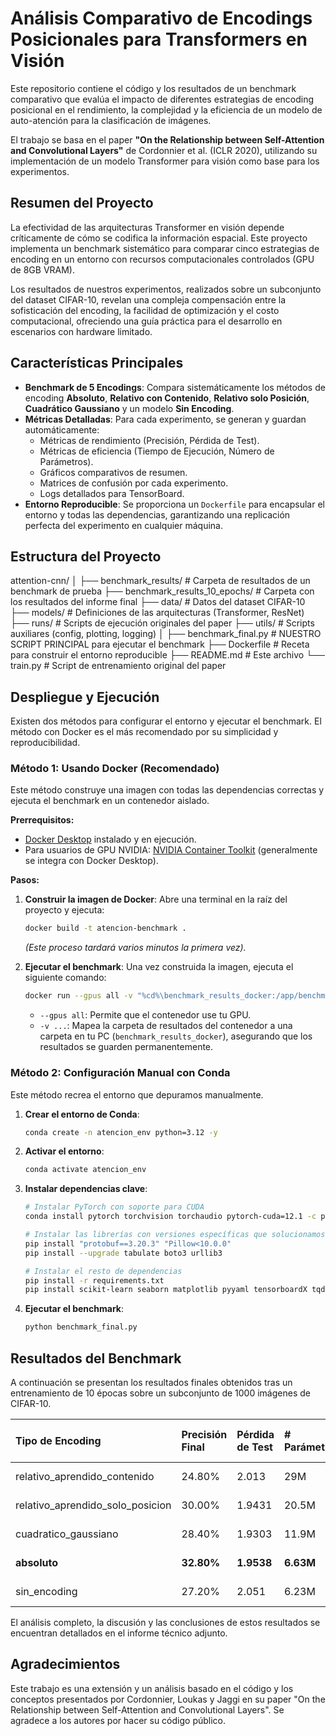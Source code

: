 # Análisis Comparativo de Encodings Posicionales para Transformers en Visión

Este repositorio contiene el código y los resultados de un benchmark comparativo que evalúa el impacto de diferentes estrategias de encoding posicional en el rendimiento, la complejidad y la eficiencia de un modelo de auto-atención para la clasificación de imágenes.

El trabajo se basa en el paper **"On the Relationship between Self-Attention and Convolutional Layers"** de Cordonnier et al. (ICLR 2020), utilizando su implementación de un modelo Transformer para visión como base para los experimentos.

## Resumen del Proyecto

La efectividad de las arquitecturas Transformer en visión depende críticamente de cómo se codifica la información espacial. Este proyecto implementa un benchmark sistemático para comparar cinco estrategias de encoding en un entorno con recursos computacionales controlados (GPU de 8GB VRAM).

Los resultados de nuestros experimentos, realizados sobre un subconjunto del dataset CIFAR-10, revelan una compleja compensación entre la sofisticación del encoding, la facilidad de optimización y el costo computacional, ofreciendo una guía práctica para el desarrollo en escenarios con hardware limitado.

## Características Principales

- **Benchmark de 5 Encodings**: Compara sistemáticamente los métodos de encoding **Absoluto**, **Relativo con Contenido**, **Relativo solo Posición**, **Cuadrático Gaussiano** y un modelo **Sin Encoding**.
- **Métricas Detalladas**: Para cada experimento, se generan y guardan automáticamente:
    - Métricas de rendimiento (Precisión, Pérdida de Test).
    - Métricas de eficiencia (Tiempo de Ejecución, Número de Parámetros).
    - Gráficos comparativos de resumen.
    - Matrices de confusión por cada experimento.
    - Logs detallados para TensorBoard.
- **Entorno Reproducible**: Se proporciona un `Dockerfile` para encapsular el entorno y todas las dependencias, garantizando una replicación perfecta del experimento en cualquier máquina.

## Estructura del Proyecto

attention-cnn/
│
├── benchmark_results/              # Carpeta de resultados de un benchmark de prueba
├── benchmark_results_10_epochs/    # Carpeta con los resultados del informe final
├── data/                           # Datos del dataset CIFAR-10
├── models/                         # Definiciones de las arquitecturas (Transformer, ResNet)
├── runs/                           # Scripts de ejecución originales del paper
├── utils/                          # Scripts auxiliares (config, plotting, logging)
│
├── benchmark_final.py              # NUESTRO SCRIPT PRINCIPAL para ejecutar el benchmark
├── Dockerfile                      # Receta para construir el entorno reproducible
├── README.md                       # Este archivo
└── train.py                        # Script de entrenamiento original del paper


## Despliegue y Ejecución

Existen dos métodos para configurar el entorno y ejecutar el benchmark. El método con Docker es el más recomendado por su simplicidad y reproducibilidad.

### Método 1: Usando Docker (Recomendado)

Este método construye una imagen con todas las dependencias correctas y ejecuta el benchmark en un contenedor aislado.

**Prerrequisitos:**
- [Docker Desktop](https://www.docker.com/products/docker-desktop/) instalado y en ejecución.
- Para usuarios de GPU NVIDIA: [NVIDIA Container Toolkit](https://docs.nvidia.com/datacenter/cloud-native/container-toolkit/latest/install-guide.html) (generalmente se integra con Docker Desktop).

**Pasos:**

1.  **Construir la imagen de Docker**:
    Abre una terminal en la raíz del proyecto y ejecuta:
    ```bash
    docker build -t atencion-benchmark .
    ```
    *(Este proceso tardará varios minutos la primera vez).*

2.  **Ejecutar el benchmark**:
    Una vez construida la imagen, ejecuta el siguiente comando:
    ```bash
    docker run --gpus all -v "%cd%\benchmark_results_docker:/app/benchmark_results_10_epochs" atencion-benchmark
    ```
    - `--gpus all`: Permite que el contenedor use tu GPU.
    - `-v ...`: Mapea la carpeta de resultados del contenedor a una carpeta en tu PC (`benchmark_results_docker`), asegurando que los resultados se guarden permanentemente.

### Método 2: Configuración Manual con Conda

Este método recrea el entorno que depuramos manualmente.

1.  **Crear el entorno de Conda**:
    ```bash
    conda create -n atencion_env python=3.12 -y
    ```

2.  **Activar el entorno**:
    ```bash
    conda activate atencion_env
    ```

3.  **Instalar dependencias clave**:
    ```bash
    # Instalar PyTorch con soporte para CUDA
    conda install pytorch torchvision torchaudio pytorch-cuda=12.1 -c pytorch -c nvidia -y
    
    # Instalar las librerías con versiones específicas que solucionamos
    pip install "protobuf==3.20.3" "Pillow<10.0.0"
    pip install --upgrade tabulate boto3 urllib3
    
    # Instalar el resto de dependencias
    pip install -r requirements.txt
    pip install scikit-learn seaborn matplotlib pyyaml tensorboardX tqdm
    ```

4.  **Ejecutar el benchmark**:
    ```bash
    python benchmark_final.py
    ```

## Resultados del Benchmark

A continuación se presentan los resultados finales obtenidos tras un entrenamiento de 10 épocas sobre un subconjunto de 1000 imágenes de CIFAR-10.

| Tipo de Encoding | Precisión Final | Pérdida de Test | # Parámetros | Tiempo de Ejecución |
| :--- | :--- | :--- | :--- | :--- |
| relativo_aprendido_contenido | 24.80% | 2.013 | 29M | 16351.29 s |
| relativo_aprendido_solo_posicion | 30.00% | 1.9431 | 20.5M | 8644.62 s |
| cuadratico_gaussiano | 28.40% | 1.9303 | 11.9M | 6198.98 s |
| **absoluto** | **32.80%** | **1.9538** | **6.63M** | **15492.13 s** |
| sin_encoding | 27.20% | 2.051 | 6.23M | 17637.15 s |

El análisis completo, la discusión y las conclusiones de estos resultados se encuentran detallados en el informe técnico adjunto.

## Agradecimientos

Este trabajo es una extensión y un análisis basado en el código y los conceptos presentados por Cordonnier, Loukas y Jaggi en su paper "On the Relationship between Self-Attention and Convolutional Layers". Se agradece a los autores por hacer su código público.